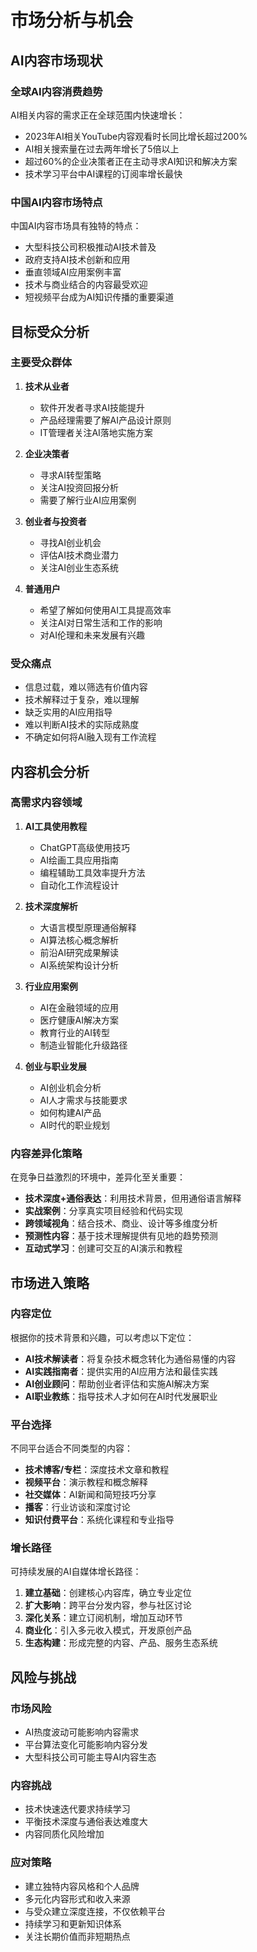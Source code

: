 # 市场分析与机会

## AI内容市场现状

### 全球AI内容消费趋势

AI相关内容的需求正在全球范围内快速增长：

- 2023年AI相关YouTube内容观看时长同比增长超过200%
- AI相关搜索量在过去两年增长了5倍以上
- 超过60%的企业决策者正在主动寻求AI知识和解决方案
- 技术学习平台中AI课程的订阅率增长最快

### 中国AI内容市场特点

中国AI内容市场具有独特的特点：

- 大型科技公司积极推动AI技术普及
- 政府支持AI技术创新和应用
- 垂直领域AI应用案例丰富
- 技术与商业结合的内容最受欢迎
- 短视频平台成为AI知识传播的重要渠道

## 目标受众分析

### 主要受众群体

1. **技术从业者**
   - 软件开发者寻求AI技能提升
   - 产品经理需要了解AI产品设计原则
   - IT管理者关注AI落地实施方案

2. **企业决策者**
   - 寻求AI转型策略
   - 关注AI投资回报分析
   - 需要了解行业AI应用案例

3. **创业者与投资者**
   - 寻找AI创业机会
   - 评估AI技术商业潜力
   - 关注AI创业生态系统

4. **普通用户**
   - 希望了解如何使用AI工具提高效率
   - 关注AI对日常生活和工作的影响
   - 对AI伦理和未来发展有兴趣

### 受众痛点

- 信息过载，难以筛选有价值内容
- 技术解释过于复杂，难以理解
- 缺乏实用的AI应用指导
- 难以判断AI技术的实际成熟度
- 不确定如何将AI融入现有工作流程

## 内容机会分析

### 高需求内容领域

1. **AI工具使用教程**
   - ChatGPT高级使用技巧
   - AI绘画工具应用指南
   - 编程辅助工具效率提升方法
   - 自动化工作流程设计

2. **技术深度解析**
   - 大语言模型原理通俗解释
   - AI算法核心概念解析
   - 前沿AI研究成果解读
   - AI系统架构设计分析

3. **行业应用案例**
   - AI在金融领域的应用
   - 医疗健康AI解决方案
   - 教育行业的AI转型
   - 制造业智能化升级路径

4. **创业与职业发展**
   - AI创业机会分析
   - AI人才需求与技能要求
   - 如何构建AI产品
   - AI时代的职业规划

### 内容差异化策略

在竞争日益激烈的环境中，差异化至关重要：

- **技术深度+通俗表达**：利用技术背景，但用通俗语言解释
- **实战案例**：分享真实项目经验和代码实现
- **跨领域视角**：结合技术、商业、设计等多维度分析
- **预测性内容**：基于技术理解提供有见地的趋势预测
- **互动式学习**：创建可交互的AI演示和教程

## 市场进入策略

### 内容定位

根据你的技术背景和兴趣，可以考虑以下定位：

- **AI技术解读者**：将复杂技术概念转化为通俗易懂的内容
- **AI实践指南者**：提供实用的AI应用方法和最佳实践
- **AI创业顾问**：帮助创业者评估和实施AI解决方案
- **AI职业教练**：指导技术人才如何在AI时代发展职业

### 平台选择

不同平台适合不同类型的内容：

- **技术博客/专栏**：深度技术文章和教程
- **视频平台**：演示教程和概念解释
- **社交媒体**：AI新闻和简短技巧分享
- **播客**：行业访谈和深度讨论
- **知识付费平台**：系统化课程和专业指导

### 增长路径

可持续发展的AI自媒体增长路径：

1. **建立基础**：创建核心内容库，确立专业定位
2. **扩大影响**：跨平台分发内容，参与社区讨论
3. **深化关系**：建立订阅机制，增加互动环节
4. **商业化**：引入多元收入模式，开发原创产品
5. **生态构建**：形成完整的内容、产品、服务生态系统

## 风险与挑战

### 市场风险

- AI热度波动可能影响内容需求
- 平台算法变化可能影响内容分发
- 大型科技公司可能主导AI内容生态

### 内容挑战

- 技术快速迭代要求持续学习
- 平衡技术深度与通俗表达难度大
- 内容同质化风险增加

### 应对策略

- 建立独特内容风格和个人品牌
- 多元化内容形式和收入来源
- 与受众建立深度连接，不仅依赖平台
- 持续学习和更新知识体系
- 关注长期价值而非短期热点